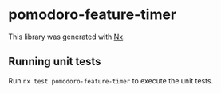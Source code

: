 # pomodoro-feature-timer

This library was generated with [Nx](https://nx.dev).

## Running unit tests

Run `nx test pomodoro-feature-timer` to execute the unit tests.
